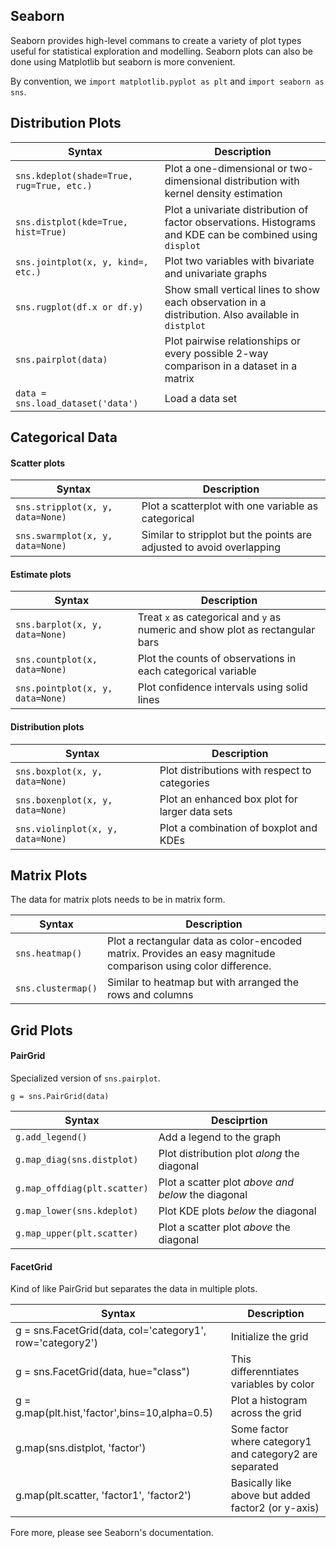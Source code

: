 ## Seaborn
Seaborn provides high-level commans to create a variety of plot types useful for statistical exploration and modelling. Seaborn plots can also be done using Matplotlib but seaborn is more convenient. 

By convention, we `import matplotlib.pyplot as plt` and `import seaborn as sns`.

## Distribution Plots
| Syntax | Description |
| --- | --- |
| `sns.kdeplot(shade=True, rug=True, etc.)` | Plot a one-dimensional or two-dimensional distribution with kernel density estimation |
| `sns.distplot(kde=True, hist=True)` | Plot a univariate distribution of factor observations. Histograms and KDE can be combined using `displot` |
| `sns.jointplot(x, y, kind=, etc.)` | Plot two variables with bivariate and univariate graphs |
| `sns.rugplot(df.x or df.y)` | Show small vertical lines to show each observation in a distribution. Also available in `distplot` |
| `sns.pairplot(data)` | Plot pairwise relationships or every possible 2-way comparison in a dataset in a matrix |
| `data = sns.load_dataset('data')` | Load a data set |

## Categorical Data

#### Scatter plots
| Syntax | Description |
| --- | --- |
| `sns.stripplot(x, y, data=None)` | Plot a scatterplot with one variable as categorical | 
| `sns.swarmplot(x, y, data=None)` | Similar to stripplot but the points are adjusted to avoid overlapping |

#### Estimate plots
| Syntax | Description |
| --- | --- |
| `sns.barplot(x, y, data=None)` | Treat `x` as categorical and `y` as numeric and show plot as rectangular bars |
| `sns.countplot(x, data=None)` | Plot the counts of observations in each categorical variable |
| `sns.pointplot(x, y, data=None)` | Plot confidence intervals using solid lines |

#### Distribution plots
| Syntax | Description |
| --- | --- |
| `sns.boxplot(x, y, data=None)` | Plot distributions with respect to categories |
| `sns.boxenplot(x, y, data=None)` | Plot an enhanced box plot for larger data sets |
| `sns.violinplot(x, y, data=None)` | Plot a combination of boxplot and KDEs |


## Matrix Plots
The data for matrix plots needs to be in matrix form.

| Syntax | Description |
| --- | --- |
| `sns.heatmap()` | Plot a rectangular data as color-encoded matrix. Provides an easy magnitude comparison using color difference. |
| `sns.clustermap()` | Similar to heatmap but with arranged the rows and columns |

## Grid Plots

#### PairGrid
Specialized version of `sns.pairplot`.
```
g = sns.PairGrid(data)
```
| Syntax | Desciprtion |
| --- | --- |
| `g.add_legend()` | Add a legend to the graph |
| `g.map_diag(sns.distplot)` | Plot distribution plot *along* the diagonal |
| `g.map_offdiag(plt.scatter)` | Plot a scatter plot *above and below* the diagonal |
| `g.map_lower(sns.kdeplot)` | Plot KDE plots *below* the diagonal |
| `g.map_upper(plt.scatter)` | Plot a scatter plot *above* the diagonal |

#### FacetGrid
Kind of like PairGrid but separates the data in multiple plots.

| Syntax | Description |
| --- | --- |
| g = sns.FacetGrid(data, col='category1', row='category2') | Initialize the grid |
| g = sns.FacetGrid(data, hue="class") | This differenntiates variables by color |
| g = g.map(plt.hist,'factor',bins=10,alpha=0.5) | Plot a histogram across the grid |
| g.map(sns.distplot, 'factor') | Some factor where category1 and category2 are separated |
| g.map(plt.scatter, 'factor1', 'factor2') | Basically like above but added factor2 (or y-axis) |

Fore more, please see Seaborn's documentation.
